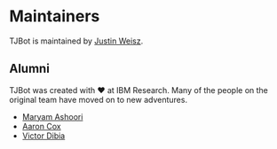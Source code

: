 # Maintainers
TJBot is maintained by [Justin Weisz](https://github.com/jweisz).

## Alumni
TJBot was created with ❤️ at IBM Research. Many of the people on the original team have moved on to new adventures.

- [Maryam Ashoori](https://github.com/maryamashoori)
- [Aaron Cox](https://www.linkedin.com/in/aaron-cox-532758121/)
- [Victor Dibia](https://github.com/victordibia)
